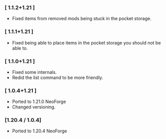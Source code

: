 ### [ 1.1.2+1.21 ]
- Fixed items from removed mods being stuck in the pocket storage.

### [ 1.1.1+1.21 ]
- Fixed being able to place items in the pocket storage you should not be able to.

### [ 1.1.0+1.21 ]
- Fixed some internals.
- Redid the list command to be more friendly.

### [ 1.0.4+1.21 ]
- Ported to 1.21.0 NeoForge
- Changed versioning.

### [1.20.4 / 1.0.4]
- Ported to 1.20.4 NeoForge